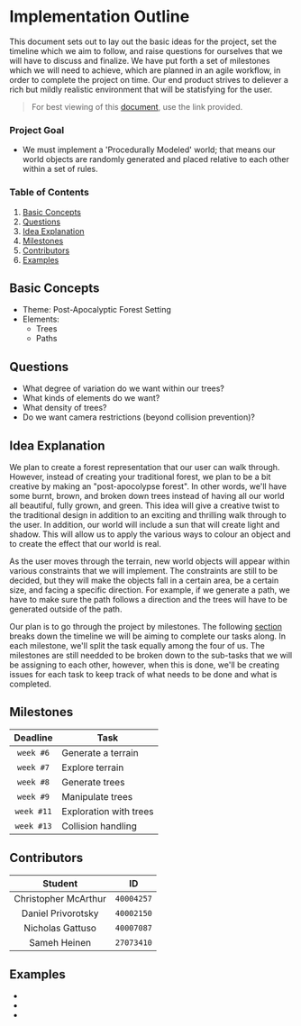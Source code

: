 # Implementation Outline
This document sets out to lay out the basic ideas for the project, set the timeline which we aim to follow, and raise questions for ourselves that we will have to discuss and finalize. We have put forth a set of milestones which we will need to achieve, which are planned in an agile workflow, in order to complete the project on time. Our end product strives to deliever a rich but mildly realistic environment that will be statisfying for the user.

> For best viewing of this [document](https://github.com/prince-chrismc/Computer-Graphics-Project/blob/master/docs/Implementation-Outline.md), use the link provided.

### Project Goal
- We must implement a 'Procedurally Modeled' world; that means our world objects are randomly generated and placed relative to each other within a set of rules.

### Table of Contents
1. [Basic Concepts](#Basic-Concepts)
2. [Questions](#Questions)
3. [Idea Explanation](#Idea-Explanation)
4. [Milestones](#Milestones)
5. [Contributors](#Contributors)
6. [Examples](#Examples)

## Basic Concepts
- Theme: Post-Apocalyptic Forest Setting
- Elements:
  - Trees
  - Paths

## Questions
- What degree of variation do we want within our trees?
- What kinds of elements do we want?
- What density of trees?
- Do we want camera restrictions (beyond collision prevention)?

## Idea Explanation
We plan to create a forest representation that our user can walk through. However, instead of creating your traditional forest, we plan to be a bit creative by making an "post-apocolypse forest". In other words, we'll have some burnt, brown, and broken down trees instead of having all our world all beautiful, fully grown, and green. This idea will give a creative twist to the traditional design in addition to an exciting and thrilling walk through to the user. In addition, our world will include a sun that will create light and shadow. This will allow us to apply the various ways to colour an object and to create the effect that our world is real.

As the user moves through the terrain, new world objects will appear within various constraints that we will implement. The constraints are still to be decided, but they will make the objects fall in a certain area, be a certain size, and facing a specific direction. For example, if we generate a path, we have to make sure the path follows a direction and the trees will have to be generated outside of the path.

Our plan is to go through the project by milestones. The following [section](#Milestones) breaks down the timeline we will be aiming to complete our tasks along. In each milestone, we'll split the task equally among the four of us. The milestones are still needded to be broken down to the sub-tasks that we will be assigning to each other, however, when this is done, we'll be creating issues for each task to keep track of what needs to be done and what is completed.

## Milestones
**Deadline** | **Task**
:---: | ---
`week #6` | Generate a terrain
`week #7` | Explore terrain
`week #8` | Generate trees
`week #9` | Manipulate trees
`week #11` | Exploration with trees
`week #13` | Collision handling

## Contributors
**Student** | **ID**
:---:| ---
Christopher McArthur | `40004257`
Daniel Privorotsky | `40002150`
Nicholas Gattuso | `40007087`
Sameh Heinen | `27073410`

## Examples
- [](https://github.com/oxaoo/forest)
- [](https://github.com/Aftnet/Terrain-Generator)
- [](http://algorithmicbotany.org/papers/TreeSketch.SBM2012.pdf)
